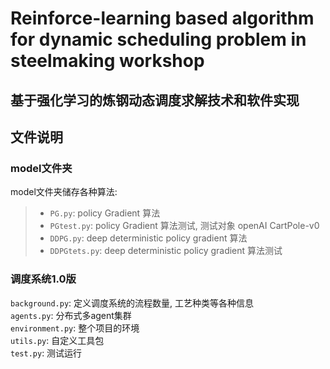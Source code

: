 # Reinforce-learning based algorithm for dynamic scheduling problem in steelmaking workshop
基于强化学习的炼钢动态调度求解技术和软件实现
------

## 文件说明
### model文件夹
model文件夹储存各种算法:  
> * `PG.py`: policy Gradient 算法  
> * `PGtest.py`: policy Gradient 算法测试, 测试对象 openAI CartPole-v0  
> * `DDPG.py`: deep deterministic policy gradient 算法  
> * `DDPGtets.py`: deep deterministic policy gradient 算法测试  

### 调度系统1.0版
`background.py`: 定义调度系统的流程数量, 工艺种类等各种信息  
`agents.py`: 分布式多agent集群  
`environment.py`: 整个项目的环境  
`utils.py`: 自定义工具包  
`test.py`: 测试运行  